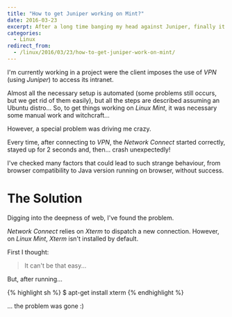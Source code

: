 ```yaml
---
title: "How to get Juniper working on Mint?"
date: 2016-03-23
excerpt: After a long time banging my head against Juniper, finally it's working on Mint...
categories:
  - Linux
redirect_from:
  - /linux/2016/03/23/how-to-get-juniper-work-on-mint/
---
```

I'm currently working in a project were the client imposes the use of _VPN_ (using _Juniper_) to access its intranet.

Almost all the necessary setup is automated (some problems still occurs, but we get rid of them easily), but all the steps are described assuming an Ubuntu distro...
So, to get things working on _Linux Mint_, it was necessary some manual work and witchcraft...

However, a special problem was driving me crazy.

Every time, after connecting to _VPN_, the _Network Connect_ started correctly, stayed up for 2 seconds and, then... crash unexpectedly!

I've checked many factors that could lead to such strange behaviour, from browser compatibility to Java version running on browser, without success.

# The Solution

Digging into the deepness of web, I've found the problem.

_Network Connect_ relies on *Xterm* to dispatch a new connection.
However, on _Linux Mint_, _Xterm_ isn't installed by default.

First I thought:

> It can't be that easy...

But, after running...

{% highlight sh %}
$ apt-get install xterm
{% endhighlight %}

... the problem was gone :)
